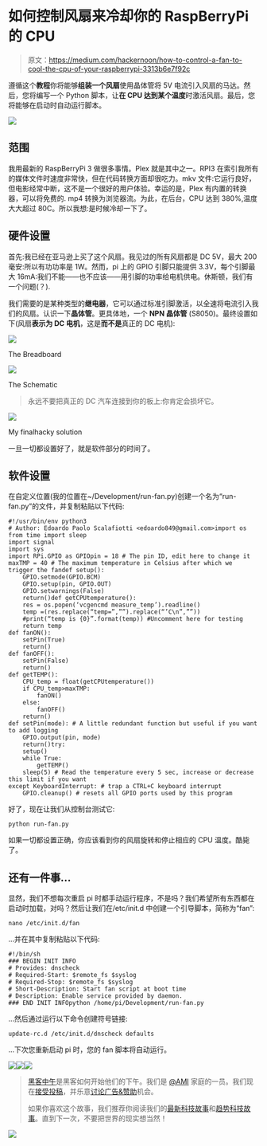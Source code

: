 # 如何控制风扇来冷却你的 RaspBerryPi 的 CPU

> 原文：<https://medium.com/hackernoon/how-to-control-a-fan-to-cool-the-cpu-of-your-raspberrypi-3313b6e7f92c>

遵循这个**教程**你将能够**组装一个风扇**使用晶体管将 5V 电流引入风扇的马达。然后，您将编写一个 Python 脚本，让**在 CPU 达到某个温度**时激活风扇。最后，您将能够在启动时自动运行脚本。

![](img/f729b84fbb18d654ac022ecb04299217.png)

## 范围

我用最新的 RaspBerryPi 3 做很多事情。Plex 就是其中之一。RPI3 在索引我所有的媒体文件时速度非常快，但在代码转换方面却很吃力。mkv 文件:它运行良好，但电影经常中断，这不是一个很好的用户体验。幸运的是，Plex 有内置的转换器，可以将免费的. mp4 转换为浏览器流。为此，在后台，CPU 达到 380%,温度大大超过 80C。所以我想:是时候冷却一下了。

## 硬件设置

首先:我已经在亚马逊上买了这个风扇。我见过的所有风扇都是 DC 5V，最大 200 毫安:所以有功功率是 1W。然而，pi 上的 GPIO 引脚只能提供 3.3V，每个引脚最大 16mA:我们不能——也不应该——用引脚的功率给电机供电。休斯顿，我们有一个问题(？).

我们需要的是某种类型的**继电器**，它可以通过标准引脚激活，以全速将电流引入我们的风扇。认识一下**晶体管**。更具体地，一个 **NPN 晶体管** (S8050)。最终设置如下(风扇**表示为 DC 电机**，这是**而不是**真正的 DC 电机):

![](img/4117c7fb57b0815068d0f96a85bd0434.png)

The Breadboard

![](img/435e2b5bbfb1313f8e6d7941849561fd.png)

The Schematic

> 永远不要把真正的 DC 汽车连接到你的板上:你肯定会损坏它。

![](img/440e9e5603d1125926ef6a646d1a5bb0.png)

My finalhacky solution

一旦一切都设置好了，就是软件部分的时间了。

## 软件设置

在自定义位置(我的位置在~/Development/run-fan.py)创建一个名为“run-fan.py”的文件，并复制粘贴以下代码:

```
#!/usr/bin/env python3
# Author: Edoardo Paolo Scalafiotti <edoardo849@gmail.com>import os
from time import sleep
import signal
import sys
import RPi.GPIO as GPIOpin = 18 # The pin ID, edit here to change it
maxTMP = 40 # The maximum temperature in Celsius after which we trigger the fandef setup():
    GPIO.setmode(GPIO.BCM)
    GPIO.setup(pin, GPIO.OUT)
    GPIO.setwarnings(False)
    return()def getCPUtemperature():
    res = os.popen(‘vcgencmd measure_temp’).readline()
    temp =(res.replace(“temp=”,””).replace(“’C\n”,””))
    #print(“temp is {0}”.format(temp)) #Uncomment here for testing
    return temp
def fanON():
    setPin(True)
    return()
def fanOFF():
    setPin(False)
    return()
def getTEMP():
    CPU_temp = float(getCPUtemperature())
    if CPU_temp>maxTMP:
        fanON()
    else:
        fanOFF()
    return()
def setPin(mode): # A little redundant function but useful if you want to add logging
    GPIO.output(pin, mode)
    return()try:
    setup() 
    while True:
        getTEMP()
    sleep(5) # Read the temperature every 5 sec, increase or decrease this limit if you want
except KeyboardInterrupt: # trap a CTRL+C keyboard interrupt 
    GPIO.cleanup() # resets all GPIO ports used by this program
```

好了，现在让我们从控制台测试它:

```
python run-fan.py
```

如果一切都设置正确，你应该看到你的风扇旋转和停止相应的 CPU 温度。酷毙了。

## 还有一件事…

显然，我们不想每次重启 pi 时都手动运行程序，不是吗？我们希望所有东西都在启动时加载，对吗？然后让我们在/etc/init.d 中创建一个引导脚本，简称为“fan”:

```
nano /etc/init.d/fan
```

…并在其中复制粘贴以下代码:

```
#!/bin/sh
### BEGIN INIT INFO
# Provides: dnscheck
# Required-Start: $remote_fs $syslog
# Required-Stop: $remote_fs $syslog
# Short-Description: Start fan script at boot time
# Description: Enable service provided by daemon.
### END INIT INFOpython /home/pi/Development/run-fan.py
```

…然后通过运行以下命令创建符号链接:

```
update-rc.d /etc/init.d/dnscheck defaults
```

…下次您重新启动 pi 时，您的 fan 脚本将自动运行。

[![](img/50ef4044ecd4e250b5d50f368b775d38.png)](http://bit.ly/HackernoonFB)[![](img/979d9a46439d5aebbdcdca574e21dc81.png)](https://goo.gl/k7XYbx)[![](img/2930ba6bd2c12218fdbbf7e02c8746ff.png)](https://goo.gl/4ofytp)

> [黑客中午](http://bit.ly/Hackernoon)是黑客如何开始他们的下午。我们是 [@AMI](http://bit.ly/atAMIatAMI) 家庭的一员。我们现在[接受投稿](http://bit.ly/hackernoonsubmission)，并乐意[讨论广告&赞助](mailto:partners@amipublications.com)机会。
> 
> 如果你喜欢这个故事，我们推荐你阅读我们的[最新科技故事](http://bit.ly/hackernoonlatestt)和[趋势科技故事](https://hackernoon.com/trending)。直到下一次，不要把世界的现实想当然！

[![](img/be0ca55ba73a573dce11effb2ee80d56.png)](https://goo.gl/Ahtev1)